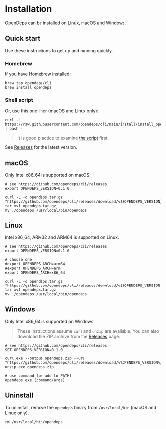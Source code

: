 # Installation

OpenDeps can be installed on Linux, macOS and Windows.

## Quick start

Use these instructions to get up and running quickly.

### Homebrew

If you have Homebrew installed:

    brew tap opendeps/cli
    brew install opendeps

### Shell script

Or, use this one liner (macOS and Linux only):

```shell
curl -L https://raw.githubusercontent.com/opendeps/cli/main/install/install_opendeps.sh | bash -
```

> It is good practice to examine [the script](../install/install_opendeps.sh) first.

See [Releases](https://github.com/opendeps/cli/releases) for the latest version.

## macOS

Only Intel x86_64 is supported on macOS.

```shell
# see https://github.com/opendeps/cli/releases
export OPENDEPS_VERSION=0.1.0

curl -L -o opendeps.tar.gz "https://github.com/opendeps/cli/releases/download/v${OPENDEPS_VERSION}/opendeps_${OPENDEPS_VERSION}_macOS_x86_64.tar.gz"
tar xvf opendeps.tar.gz
mv ./opendeps /usr/local/bin/opendeps
```

## Linux

Intel x86_64, ARM32 and ARM64 is supported on Linux.

```shell
# see https://github.com/opendeps/cli/releases
export OPENDEPS_VERSION=0.1.0

# choose one
#export OPENDEPS_ARCH=arm64
#export OPENDEPS_ARCH=arm
export OPENDEPS_ARCH=x86_64

curl -L -o opendeps.tar.gz "https://github.com/opendeps/cli/releases/download/v${OPENDEPS_VERSION}/opendeps_${OPENDEPS_VERSION}_Linux_{OPENDEPS_ARCH}.tar.gz"
tar xvf opendeps.tar.gz
mv ./opendeps /usr/local/bin/opendeps
```

## Windows

Only Intel x86_64 is supported on Windows.

> These instructions assume `curl` and `unzip` are available. You can also download the ZIP archive from the [Releases](https://github.com/opendeps/cli/releases) page.

```
# see https://github.com/opendeps/cli/releases
SET OPENDEPS_VERSION=0.1.0

curl.exe --output opendeps.zip --url "https://github.com/opendeps/cli/releases/download/v%OPENDEPS_VERSION%/opendeps_%OPENDEPS_VERSION%_Windows_x86_64.zip"
unzip.exe opendeps.zip

# use command (or add to PATH)
opendeps.exe [command/args]
```

## Uninstall

To uninstall, remove the `opendeps` binary from `/usr/local/bin` (macOS and Linux only).

```shell
rm /usr/local/bin/opendeps
```
